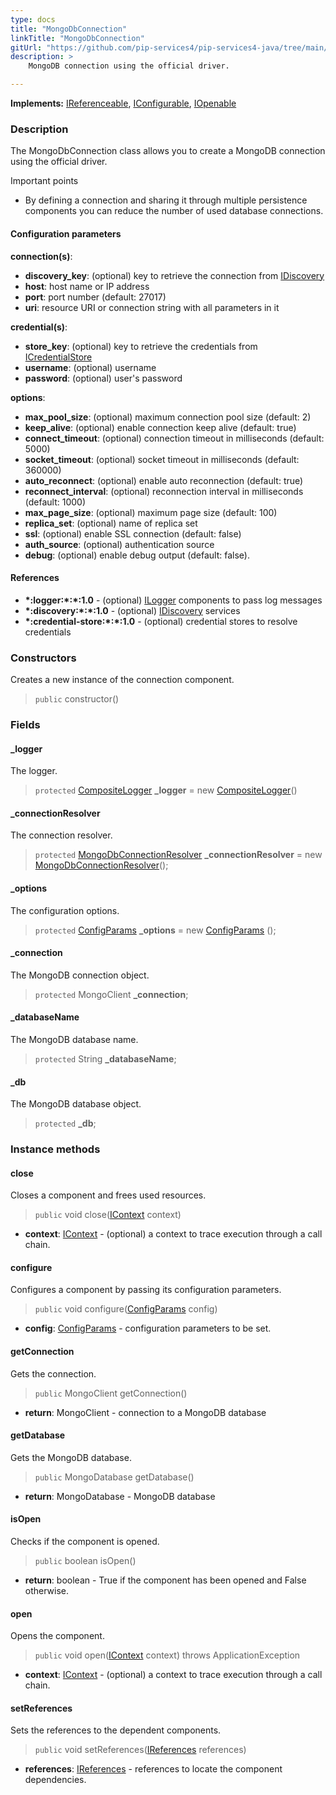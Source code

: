 ```yaml
---
type: docs
title: "MongoDbConnection"
linkTitle: "MongoDbConnection"
gitUrl: "https://github.com/pip-services4/pip-services4-java/tree/main/pip-services4-mongodb-java"
description: >
    MongoDB connection using the official driver.

---
```


**Implements:** [IReferenceable](../../../components/refer/ireferenceable), [IConfigurable](../../../components/config/iconfigurable),
[IOpenable](../../../components/run/iopenable)

### Description

The MongoDbConnection class allows you to create a MongoDB connection using the official driver.

Important points

- By defining a connection and sharing it through multiple persistence components you can reduce the number of used database connections.

#### Configuration parameters
**connection(s)**:    
- **discovery_key**: (optional) key to retrieve the connection from [IDiscovery](../../../config/connect/idiscovery)
- **host**: host name or IP address
- **port**: port number (default: 27017)
- **uri**: resource URI or connection string with all parameters in it

**credential(s)**:    
- **store_key**: (optional) key to retrieve the credentials from [ICredentialStore](../../../config/auth/icredential_store)
- **username**: (optional) username
- **password**: (optional) user's password

**options**:
- **max_pool_size**: (optional) maximum connection pool size (default: 2)
- **keep_alive**: (optional) enable connection keep alive (default: true)
- **connect_timeout**: (optional) connection timeout in milliseconds (default: 5000)
- **socket_timeout**: (optional) socket timeout in milliseconds (default: 360000)
- **auto_reconnect**: (optional) enable auto reconnection (default: true)
- **reconnect_interval**: (optional) reconnection interval in milliseconds (default: 1000)
- **max_page_size**: (optional) maximum page size (default: 100)
- **replica_set**: (optional) name of replica set
- **ssl**: (optional) enable SSL connection (default: false)
- **auth_source**: (optional) authentication source
- **debug**: (optional) enable debug output (default: false).

#### References
- **\*:logger:\*:\*:1.0** - (optional) [ILogger](../../../observability/log/ilogger) components to pass log messages
- **\*:discovery:\*:\*:1.0** - (optional) [IDiscovery](../../../config/connect/idiscovery) services
- **\*:credential-store:\*:\*:1.0** - (optional) credential stores to resolve credentials


### Constructors
Creates a new instance of the connection component.

> `public` constructor()

### Fields

<span class="hide-title-link">

#### _logger
The logger.
> `protected` [CompositeLogger](../../../observability/log/composite_logger) **_logger** = new [CompositeLogger](../../../observability/log/composite_logger)()

#### _connectionResolver
The connection resolver.
> `protected`  [MongoDbConnectionResolver](../mongodb_connection_resolver) **_connectionResolver** = new [MongoDbConnectionResolver](../mongodb_connection_resolver)();

#### _options
The configuration options.
> `protected` [ConfigParams](../../../components/config/config_params)  **_options** = new [ConfigParams](../../../components/config/config_params) ();

#### _connection
The MongoDB connection object.
> `protected` MongoClient **_connection**;

#### _databaseName
The MongoDB database name.
> `protected` String **_databaseName**;

#### _db
The MongoDB database object.
> `protected` **_db**;

  
</span>


### Instance methods

#### close
Closes a component and frees used resources.

> `public` void close([IContext](../../../components/context/icontext) context)

- **context**: [IContext](../../../components/context/icontext) - (optional) a context to trace execution through a call chain.


#### configure
Configures a component by passing its configuration parameters.

> `public` void configure([ConfigParams](../../../components/config/config_params) config)

- **config**: [ConfigParams](../../../components/config/config_params) - configuration parameters to be set.


#### getConnection
Gets the connection.

> `public` MongoClient getConnection()

- **return**: MongoClient - connection to a MongoDB database


#### getDatabase
Gets the MongoDB database.

> `public` MongoDatabase getDatabase() 

- **return**: MongoDatabase - MongoDB database


#### isOpen
Checks if the component is opened.

> `public` boolean isOpen() 

- **return**: boolean - True if the component has been opened and False otherwise.


#### open
Opens the component.

> `public` void open([IContext](../../../components/context/icontext) context) throws ApplicationException

- **context**: [IContext](../../../components/context/icontext) - (optional) a context to trace execution through a call chain.


#### setReferences
Sets the references to the dependent components.

> `public` void setReferences([IReferences](../../../components/refer/ireferences) references)

- **references**: [IReferences](../../../components/refer/ireferences) - references to locate the component dependencies.
